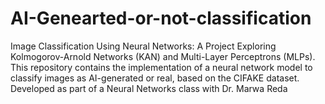 # AI-Genearted-or-not-classification
Image Classification Using Neural Networks: A Project Exploring Kolmogorov-Arnold Networks (KAN) and Multi-Layer Perceptrons (MLPs). This repository contains the implementation of a neural network model to classify images as AI-generated or real, based on the CIFAKE dataset. Developed as part of a Neural Networks class with Dr. Marwa Reda 
